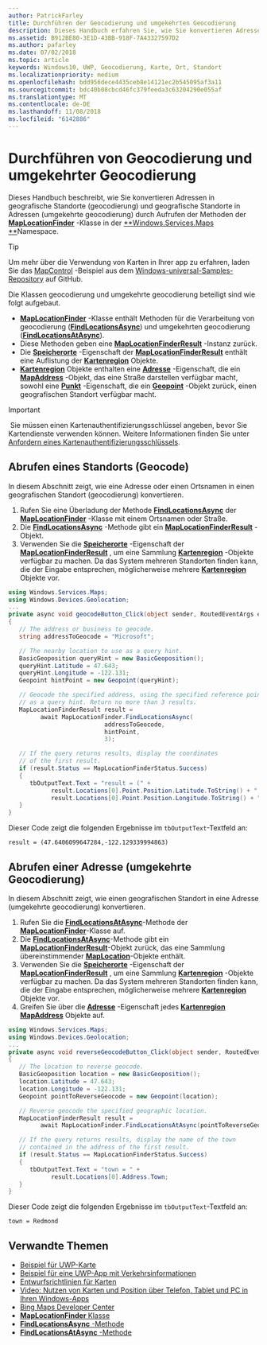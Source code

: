 ```yaml
---
author: PatrickFarley
title: Durchführen der Geocodierung und umgekehrten Geocodierung
description: Dieses Handbuch erfahren Sie, wie Sie konvertieren Adressen in geografische Standorte (geocodierung) und geografische Standorte in Adressen (umgekehrte geocodierung) durch Aufrufen der Methoden der MapLocationFinder-Klasse im Windows.Services.Maps-Namespace.
ms.assetid: B912BE80-3E1D-43BB-918F-7A43327597D2
ms.author: pafarley
ms.date: 07/02/2018
ms.topic: article
keywords: Windows10, UWP, Geocodierung, Karte, Ort, Standort
ms.localizationpriority: medium
ms.openlocfilehash: bdd956dece4435ceb8e14121ec2b545095af3a11
ms.sourcegitcommit: bdc40b08cbcd46fc379feeda3c63204290e055af
ms.translationtype: MT
ms.contentlocale: de-DE
ms.lasthandoff: 11/08/2018
ms.locfileid: "6142886"
---
```

# <a name="perform-geocoding-and-reverse-geocoding"></a>Durchführen von Geocodierung und umgekehrter Geocodierung

Dieses Handbuch beschreibt, wie Sie konvertieren Adressen in geografische Standorte (geocodierung) und geografische Standorte in Adressen (umgekehrte geocodierung) durch Aufrufen der Methoden der [**MapLocationFinder**](https://msdn.microsoft.com/library/windows/apps/dn627550) -Klasse in der [**Windows.Services.Maps **](https://msdn.microsoft.com/library/windows/apps/dn636979)Namespace.

> [!TIP]
> Um mehr über die Verwendung von Karten in Ihrer app zu erfahren, laden Sie das [MapControl](https://github.com/Microsoft/Windows-universal-samples/tree/master/Samples/MapControl) -Beispiel aus dem [Windows-universal-Samples-Repository](hhttps://github.com/Microsoft/Windows-universal-samples) auf GitHub.

Die Klassen geocodierung und umgekehrte geocodierung beteiligt sind wie folgt aufgebaut.

-   [**MapLocationFinder**](https://msdn.microsoft.com/library/windows/apps/dn627550) -Klasse enthält Methoden für die Verarbeitung von geocodierung ([**FindLocationsAsync**](https://msdn.microsoft.com/library/windows/apps/dn636925)) und umgekehrten geocodierung ([**FindLocationsAtAsync**](https://msdn.microsoft.com/library/windows/apps/dn636928)).
-   Diese Methoden geben eine [**MapLocationFinderResult**](https://msdn.microsoft.com/library/windows/apps/dn627551) -Instanz zurück.
-   Die [**Speicherorte**](https://msdn.microsoft.com/library/windows/apps/dn627552) -Eigenschaft der [**MapLocationFinderResult**](https://msdn.microsoft.com/library/windows/apps/dn627551) enthält eine Auflistung der [**Kartenregion**](https://msdn.microsoft.com/library/windows/apps/dn627549) Objekte. 
-   [**Kartenregion**](https://msdn.microsoft.com/library/windows/apps/dn627549) Objekte enthalten eine [**Adresse**](https://msdn.microsoft.com/library/windows/apps/dn636929) -Eigenschaft, die ein [**MapAddress**](https://msdn.microsoft.com/library/windows/apps/dn627533) -Objekt, das eine Straße darstellen verfügbar macht, sowohl eine [**Punkt**](https://docs.microsoft.com/uwp/api/windows.services.maps.maplocation.point) -Eigenschaft, die ein [**Geopoint**](https://docs.microsoft.com/uwp/api/windows.devices.geolocation.geopoint) -Objekt zurück, einen geografischen Standort verfügbar macht.

> [!IMPORTANT]
> Sie müssen einen Kartenauthentifizierungsschlüssel angeben, bevor Sie Kartendienste verwenden können. Weitere Informationen finden Sie unter [Anfordern eines Kartenauthentifizierungsschlüssels](authentication-key.md).

## <a name="get-a-location-geocode"></a>Abrufen eines Standorts (Geocode)

In diesem Abschnitt zeigt, wie eine Adresse oder einen Ortsnamen in einen geografischen Standort (geocodierung) konvertieren.

1.  Rufen Sie eine Überladung der Methode [**FindLocationsAsync**](https://msdn.microsoft.com/library/windows/apps/dn636925) der [**MapLocationFinder**](https://msdn.microsoft.com/library/windows/apps/dn627550) -Klasse mit einem Ortsnamen oder Straße.
2.  Die [**FindLocationsAsync**](https://msdn.microsoft.com/library/windows/apps/dn636925) -Methode gibt ein [**MapLocationFinderResult**](https://msdn.microsoft.com/library/windows/apps/dn627551) -Objekt.
3.  Verwenden Sie die [**Speicherorte**](https://msdn.microsoft.com/library/windows/apps/dn627552) -Eigenschaft der [**MapLocationFinderResult**](https://msdn.microsoft.com/library/windows/apps/dn627551) , um eine Sammlung [**Kartenregion**](https://msdn.microsoft.com/library/windows/apps/dn627549) -Objekte verfügbar zu machen. Da das System mehreren Standorten finden kann, die der Eingabe entsprechen, möglicherweise mehrere [**Kartenregion**](https://msdn.microsoft.com/library/windows/apps/dn627549) Objekte vor.

```csharp
using Windows.Services.Maps;
using Windows.Devices.Geolocation;
...
private async void geocodeButton_Click(object sender, RoutedEventArgs e)
{
   // The address or business to geocode.
   string addressToGeocode = "Microsoft";

   // The nearby location to use as a query hint.
   BasicGeoposition queryHint = new BasicGeoposition();
   queryHint.Latitude = 47.643;
   queryHint.Longitude = -122.131;
   Geopoint hintPoint = new Geopoint(queryHint);

   // Geocode the specified address, using the specified reference point
   // as a query hint. Return no more than 3 results.
   MapLocationFinderResult result =
         await MapLocationFinder.FindLocationsAsync(
                           addressToGeocode,
                           hintPoint,
                           3);

   // If the query returns results, display the coordinates
   // of the first result.
   if (result.Status == MapLocationFinderStatus.Success)
   {
      tbOutputText.Text = "result = (" +
            result.Locations[0].Point.Position.Latitude.ToString() + "," +
            result.Locations[0].Point.Position.Longitude.ToString() + ")";
   }
}
```

Dieser Code zeigt die folgenden Ergebnisse im `tbOutputText`-Textfeld an:

``` syntax
result = (47.6406099647284,-122.129339994863)
```

## <a name="get-an-address-reverse-geocode"></a>Abrufen einer Adresse (umgekehrte Geocodierung)

In diesem Abschnitt zeigt, wie einen geografischen Standort in eine Adresse (umgekehrte geocodierung) konvertieren.

1.  Rufen Sie die [**FindLocationsAtAsync**](https://msdn.microsoft.com/library/windows/apps/dn636928)-Methode der [**MapLocationFinder**](https://msdn.microsoft.com/library/windows/apps/dn627550)-Klasse auf.
2.  Die [**FindLocationsAtAsync**](https://msdn.microsoft.com/library/windows/apps/dn636928)-Methode gibt ein [**MapLocationFinderResult**](https://msdn.microsoft.com/library/windows/apps/dn627551)-Objekt zurück, das eine Sammlung übereinstimmender [**MapLocation**](https://msdn.microsoft.com/library/windows/apps/dn627549)-Objekte enthält.
3.  Verwenden Sie die [**Speicherorte**](https://msdn.microsoft.com/library/windows/apps/dn627552) -Eigenschaft der [**MapLocationFinderResult**](https://msdn.microsoft.com/library/windows/apps/dn627551) , um eine Sammlung [**Kartenregion**](https://msdn.microsoft.com/library/windows/apps/dn627549) -Objekte verfügbar zu machen. Da das System mehreren Standorten finden kann, die der Eingabe entsprechen, möglicherweise mehrere [**Kartenregion**](https://msdn.microsoft.com/library/windows/apps/dn627549) Objekte vor.
4.  Greifen Sie über die [**Adresse**](https://msdn.microsoft.com/library/windows/apps/dn636929) -Eigenschaft jedes [**Kartenregion**](https://msdn.microsoft.com/library/windows/apps/dn627549) [**MapAddress**](https://msdn.microsoft.com/library/windows/apps/dn627533) Objekte auf.

```csharp
using Windows.Services.Maps;
using Windows.Devices.Geolocation;
...
private async void reverseGeocodeButton_Click(object sender, RoutedEventArgs e)
{
   // The location to reverse geocode.
   BasicGeoposition location = new BasicGeoposition();
   location.Latitude = 47.643;
   location.Longitude = -122.131;
   Geopoint pointToReverseGeocode = new Geopoint(location);

   // Reverse geocode the specified geographic location.
   MapLocationFinderResult result =
         await MapLocationFinder.FindLocationsAtAsync(pointToReverseGeocode);

   // If the query returns results, display the name of the town
   // contained in the address of the first result.
   if (result.Status == MapLocationFinderStatus.Success)
   {
      tbOutputText.Text = "town = " +
            result.Locations[0].Address.Town;
   }
}
```

Dieser Code zeigt die folgenden Ergebnisse im `tbOutputText`-Textfeld an:

``` syntax
town = Redmond
```

## <a name="related-topics"></a>Verwandte Themen

* [Beispiel für UWP-Karte](http://go.microsoft.com/fwlink/p/?LinkId=619977)
* [Beispiel für eine UWP-App mit Verkehrsinformationen](http://go.microsoft.com/fwlink/p/?LinkId=619982)
* [Entwurfsrichtlinien für Karten](https://msdn.microsoft.com/library/windows/apps/dn596102)
* [Video: Nutzen von Karten und Position über Telefon, Tablet und PC in Ihren Windows-Apps](https://channel9.msdn.com/Events/Build/2015/2-757)
* [Bing Maps Developer Center](https://www.bingmapsportal.com/)
* [**MapLocationFinder** Klasse](https://msdn.microsoft.com/library/windows/apps/dn627550)
* [**FindLocationsAsync** -Methode](https://msdn.microsoft.com/library/windows/apps/dn636925)
* [**FindLocationsAtAsync** -Methode](https://msdn.microsoft.com/library/windows/apps/dn636928)
